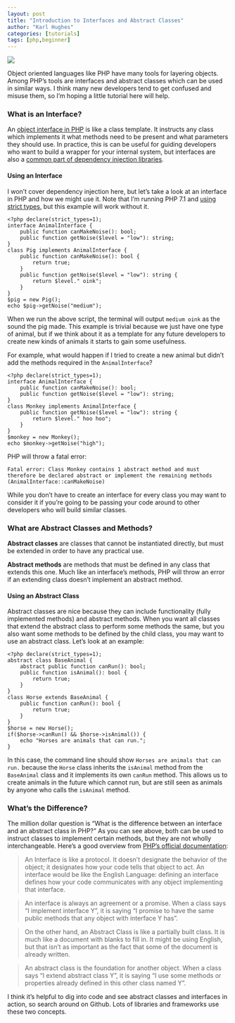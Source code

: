 ```yaml
---
layout: post
title: "Introduction to Interfaces and Abstract Classes"
author: "Karl Hughes"
categories: [tutorials]
tags: [php,beginner]
---
```


![](https://i.imgur.com/EDfJTNf.jpg)

Object oriented languages like PHP have many tools for layering objects. Among
PHP’s tools are interfaces and abstract classes which can be used in similar
ways. I think many new developers tend to get confused and misuse them, so I’m
hoping a little tutorial here will help.

### What is an Interface?

An [object interface in
PHP](http://php.net/manual/en/language.oop5.interfaces.php') is like a class
template. It instructs any class which implements it what methods need to be
present and what parameters they should use. In practice, this is can be useful
for guiding developers who want to build a wrapper for your internal system, but
interfaces are also a [common part of dependency injection
libraries](http://php-di.org/doc/best-practices.html).

#### Using an Interface

I won’t cover dependency injection here, but let’s take a look at an interface
in PHP and how we might use it. Note that I’m running PHP 7.1 and [using strict
types](https://stackoverflow.com/a/29967975/977192), but this example will work
without it.

    <?php declare(strict_types=1);
    interface AnimalInterface {
        public function canMakeNoise(): bool;
        public function getNoise($level = "low"): string;
    }
    class Pig implements AnimalInterface {
        public function canMakeNoise(): bool {
            return true;
        }
        public function getNoise($level = "low"): string {
            return $level." oink";
        }
    }
    $pig = new Pig();
    echo $pig->getNoise("medium");

When we run the above script, the terminal will output `medium oink` as the
sound the pig made. This example is trivial because we just have one type of
animal, but if we think about it as a template for any future developers to
create new kinds of animals it starts to gain some usefulness.

For example, what would happen if I tried to create a new animal but didn’t add
the methods required in the `AnimalInterface`?

    <?php declare(strict_types=1);
    interface AnimalInterface {
        public function canMakeNoise(): bool;
        public function getNoise($level = "low"): string;
    }
    class Monkey implements AnimalInterface {
        public function getNoise($level = "low"): string {
            return $level." hoo hoo";
        }
    }
    $monkey = new Monkey();
    echo $monkey->getNoise("high");

PHP will throw a fatal error:

    Fatal error: Class Monkey contains 1 abstract method and must therefore be declared abstract or implement the remaining methods (AnimalInterface::canMakeNoise)

While you don’t have to create an interface for every class you may want to
consider it if you’re going to be passing your code around to other developers
who will build similar classes.

### What are Abstract Classes and Methods?

**Abstract classes** are classes that cannot be instantiated directly, but must
be extended in order to have any practical use.

**Abstract methods** are methods that must be defined in any class that extends
this one. Much like an interface’s methods, PHP will throw an error if an
extending class doesn’t implement an abstract method.

#### Using an Abstract Class

Abstract classes are nice because they can include functionality (fully
implemented methods) and abstract methods. When you want all classes that extend
the abstract class to perform some methods the same, but you also want some
methods to be defined by the child class, you may want to use an abstract class.
Let’s look at an example:

    <?php declare(strict_types=1);
    abstract class BaseAnimal {
        abstract public function canRun(): bool;
        public function isAnimal(): bool {
            return true;
        }
    }
    class Horse extends BaseAnimal {
        public function canRun(): bool {
            return true;
        }
    }
    $horse = new Horse();
    if($horse->canRun() && $horse->isAnimal()) {
        echo "Horses are animals that can run.";
    }

In this case, the command line should show `Horses are animals that can run.`
because the `Horse` class inherits the `isAnimal` method from the `BaseAnimal`
class and it implements its own `canRun` method. This allows us to create
animals in the future which cannot run, but are still seen as animals by anyone
who calls the `isAnimal` method.

### What’s the Difference?

The million dollar question is “What is the difference between an interface and
an abstract class in PHP?” As you can see above, both can be used to instruct
classes to implement certain methods, but they are not wholly interchangeable.
Here’s a good overview from [PHP’s official
documentation](http://php.net/manual/en/language.oop5.abstract.php#82111):

> An Interface is like a protocol. It doesn’t designate the behavior of the
> object; it designates how your code tells that object to act. An interface would
be like the English Language: defining an interface defines how your code
communicates with any object implementing that interface.

> An interface is always an agreement or a promise. When a class says “I implement
> interface Y”, it is saying “I promise to have the same public methods that any
object with interface Y has”.

> On the other hand, an Abstract Class is like a partially built class. It is much
> like a document with blanks to fill in. It might be using English, but that
isn’t as important as the fact that some of the document is already written.

> An abstract class is the foundation for another object. When a class says “I
> extend abstract class Y”, it is saying “I use some methods or properties already
defined in this other class named Y”.

I think it’s helpful to dig into code and see abstract classes and interfaces in
action, so search around on Github. Lots of libraries and frameworks use these
two concepts.
